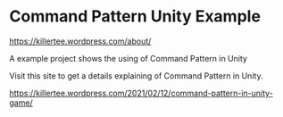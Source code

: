 # Command Pattern Unity Example

<https://killertee.wordpress.com/about/>

A example project shows the using of Command Pattern in Unity

Visit this site to get a details explaining of Command Pattern in Unity.

<https://killertee.wordpress.com/2021/02/12/command-pattern-in-unity-game/>
